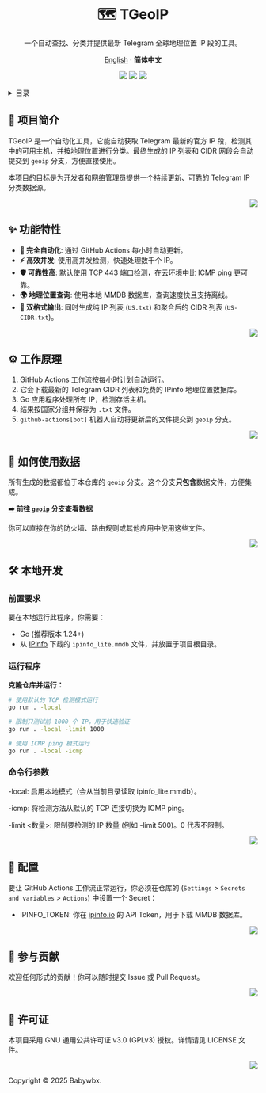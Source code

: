 <div align="center"><a name="readme-top"></a>

# 🗺️ TGeoIP

一个自动查找、分类并提供最新 Telegram 全球地理位置 IP 段的工具。

[English](./README.md) · **简体中文**

[![][automatically-update-TGeoIP-data]][automatically-update-TGeoIP-data-link]
[![][Last-updated-TGeoIP-data]][Last-updated-TGeoIP-data-link]
[![][github-license-shield]][github-license-link]

</div>

<details>
<summary><kbd>目录</kbd></summary>

- [📖 项目简介](#-项目简介)
- [✨ 功能特性](#-功能特性)
- [⚙️ 工作原理](#️-工作原理)
- [🚀 如何使用数据](#-如何使用数据)
- [🛠️ 本地开发](#️-本地开发)
  - [前置要求](#前置要求)
  - [运行程序](#运行程序)
  - [命令行参数](#命令行参数)
- [🔧 配置](#-配置)
- [🤝 参与贡献](#-参与贡献)
- [📄 许可证](#-许可证)

</details>

## 📖 项目简介

TGeoIP 是一个自动化工具，它能自动获取 Telegram 最新的官方 IP 段，检测其中的可用主机，并按地理位置进行分类。最终生成的 IP 列表和 CIDR 网段会自动提交到 `geoip` 分支，方便直接使用。

本项目的目标是为开发者和网络管理员提供一个持续更新、可靠的 Telegram IP 分类数据源。

<div align="right">

[![][back-to-top]](#readme-top)

</div>

## ✨ 功能特性

- **🤖 完全自动化**: 通过 GitHub Actions 每小时自动更新。
- **⚡️ 高效并发**: 使用高并发检测，快速处理数千个 IP。
- **🛡️ 可靠性高**: 默认使用 TCP 443 端口检测，在云环境中比 ICMP ping 更可靠。
- **🌍 地理位置查询**: 使用本地 MMDB 数据库，查询速度快且支持离线。
- **📝 双格式输出**: 同时生成纯 IP 列表 (`US.txt`) 和聚合后的 CIDR 列表 (`US-CIDR.txt`)。

<div align="right">

[![][back-to-top]](#readme-top)

</div>

## ⚙️ 工作原理

1.  GitHub Actions 工作流按每小时计划自动运行。
2.  它会下载最新的 Telegram CIDR 列表和免费的 IPinfo 地理位置数据库。
3.  Go 应用程序处理所有 IP，检测存活主机。
4.  结果按国家分组并保存为 `.txt` 文件。
5.  `github-actions[bot]` 机器人自动将更新后的文件提交到 `geoip` 分支。

<div align="right">

[![][back-to-top]](#readme-top)

</div>

## 🚀 如何使用数据

所有生成的数据都位于本仓库的 `geoip` 分支。这个分支**只包含**数据文件，方便集成。

**[➡️ 前往 `geoip` 分支查看数据][geoip-branch-link]**

你可以直接在你的防火墙、路由规则或其他应用中使用这些文件。

<div align="right">

[![][back-to-top]](#readme-top)

</div>

## 🛠️ 本地开发

### 前置要求
要在本地运行此程序，你需要：
- Go (推荐版本 1.24+)
- 从 [IPinfo][ipinfo-lite-link] 下载的 `ipinfo_lite.mmdb` 文件，并放置于项目根目录。

### 运行程序
**克隆仓库并运行：**

```bash
# 使用默认的 TCP 检测模式运行
go run . -local

# 限制只测试前 1000 个 IP，用于快速验证
go run . -local -limit 1000

# 使用 ICMP ping 模式运行
go run . -local -icmp
```

### 命令行参数
-local: 启用本地模式（会从当前目录读取 ipinfo_lite.mmdb）。

-icmp: 将检测方法从默认的 TCP 连接切换为 ICMP ping。

-limit <数量>: 限制要检测的 IP 数量 (例如 -limit 500)。0 代表不限制。

<div align="right">

[![][back-to-top]](#readme)

</div>

## 🔧 配置
要让 GitHub Actions 工作流正常运行，你必须在仓库的 (`Settings` > `Secrets and variables` > `Actions`) 中设置一个 Secret：

- IPINFO_TOKEN: 你在 [ipinfo.io][ipinfo-link] 的 API Token，用于下载 MMDB 数据库。

<div align="right">

[![][back-to-top]](#readme)

</div>

## 🤝 参与贡献
欢迎任何形式的贡献！你可以随时提交 Issue 或 Pull Request。

<div align="right">

[![][back-to-top]](#readme)

</div>

## 📄 许可证
本项目采用 GNU 通用公共许可证 v3.0 (GPLv3) 授权。详情请见 LICENSE 文件。

<div align="right">

[![][back-to-top]](#readme)

</div>

Copyright © 2025 Babywbx.

<!-- LINK GROUP -->

[automatically-update-TGeoIP-data]: https://img.shields.io/github/actions/workflow/status/babywbx/TGeoIP/update-geoip.yml?label=%E8%87%AA%E5%8A%A8%E6%9B%B4%E6%96%B0%20TGeoIP%20%E6%95%B0%E6%8D%AE&labelColor=black&logo=githubactions&logoColor=white&style=flat-square
[automatically-update-TGeoIP-data-link]: https://github.com/babywbx/TGeoIP/actions/workflows/update-geoip.yml
[Last-updated-TGeoIP-data]: https://img.shields.io/github/last-commit/babywbx/TGeoIP/geoip?label=TGeoIP%20%E6%95%B0%E6%8D%AE%E6%9C%80%E5%90%8E%E6%9B%B4%E6%96%B0%E6%97%B6%E9%97%B4&labelColor=black&logo=githubactions&logoColor=white&style=flat-square
[Last-updated-TGeoIP-data-link]: https://github.com/babywbx/TGeoIP/tree/geoip
[github-license-link]: https://github.com/babywbx/TGeoIP/blob/main/LICENSE
[github-license-shield]: https://img.shields.io/github/license/babywbx/TGeoIP?style=flat-square&logo=gplv3&label=%E8%AE%B8%E5%8F%AF%E8%AF%81&labelColor=black&color=white
[back-to-top]: https://img.shields.io/badge/-BACK_TO_TOP-151515?style=flat-square
[geoip-branch-link]: https://github.com/babywbx/TGeoIP/tree/geoip
[ipinfo-lite-link]: https://ipinfo.io/lite
[ipinfo-link]: https://ipinfo.io
